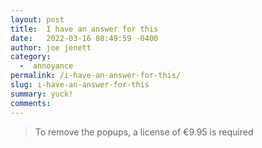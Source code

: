 ```yaml
---
layout: post
title:  I have an answer for this
date:   2022-03-16 08:49:59 -0400
author: joe jenett
category:
  -  annoyance
permalink: /i-have-an-answer-for-this/
slug: i-have-an-answer-for-this
summary: yuck!
comments: 
---
```

<blockquote><p>To remove the popups, a license of €9.95 is required</p></blockquote>


<a href="https://brid.gy/publish/twitter"></a>
<data class="p-bridgy-omit-link" value="false"></data>
